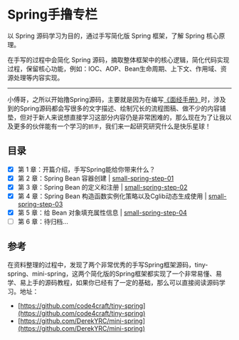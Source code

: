 # Spring手撸专栏

以 Spring 源码学习为目的，通过手写简化版 Spring 框架，了解 Spring 核心原理。

在手写的过程中会简化 Spring 源码，摘取整体框架中的核心逻辑，简化代码实现过程，保留核心功能，例如：IOC、AOP、Bean生命周期、上下文、作用域、资源处理等内容实现。

---

小傅哥，之所以开始撸Spring源码，主要就是因为在编写[《面经手册》](https://bugstack.cn/itstack/interview.html)时，涉及到的Spring源码都会写很多的文字描述、绘制冗长的流程图稿、做不少的内容铺垫，但对于新人来说想直接学习这部分内容仍是非常困难的，那么现在为了让我以及更多的伙伴能有一个学习的`抓手`，我们来一起研究研究什么是快乐星球！

## 目录

- [x] 第 1 章：开篇介绍，手写Spring能给你带来什么？
- [x] 第 2 章：Spring Bean 容器创建 | [small-spring-step-01](https://github.com/small-spring/small-spring-step-01)
- [x] 第 3 章：Spring Bean 的定义和注册 | [small-spring-step-02](https://github.com/small-spring/small-spring-step-02)
- [x] 第 4 章：Spring Bean 构造函数实例化策略以及Cglib动态生成使用 | [small-spring-step-03](https://github.com/small-spring/small-spring-step-03)
- [x] 第 5 章：给 Bean 对象填充属性信息 | [small-spring-step-04](https://github.com/small-spring/small-spring-step-04)
- [ ] 第 6 章：待归档...

## 参考

在资料整理的过程中，发现了两个非常优秀的手写Spring框架源码，tiny-spring、mini-spring，这两个简化版的Spring框架都实现了一个非常易懂、易学、易上手的源码教程，如果你已经有了一定的基础，那么可以直接阅读源码学习。地址：

- [https://github.com/code4craft/tiny-spring](https://github.com/code4craft/tiny-spring)
- [https://github.com/DerekYRC/mini-spring](https://github.com/DerekYRC/mini-spring)
